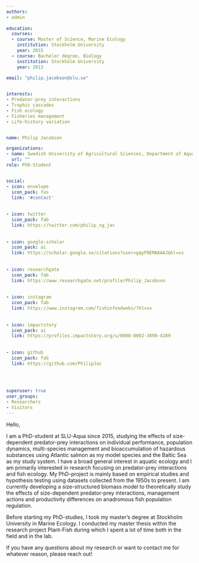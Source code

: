 ```yaml
---
authors:
- admin
  
education:
  courses:
  - course: Master of Science, Marine Ecology
    institution: Stockholm University
    year: 2015
  - course: Bachelor degree, Biology
    institution: Stockholm University
    year: 2013
    
email: "philip.jacobson@slu.se"


interests:
- Predator-prey interactions
- Trophic cascades
- Fish ecology
- Fisheries management
- Life-history variation


name: Philip Jacobson

organizations:
- name: Swedish University of Agricultural Sciences, Department of Aquatic Resources
  url: ""
role: PhD-Student


social:
- icon: envelope
  icon_pack: fas
  link: '#contact'
  
  
- icon: twitter
  icon_pack: fab
  link: https://twitter.com/philip_sg_jac
  
  
- icon: google-scholar
  icon_pack: ai
  link: https://scholar.google.se/citations?user=gqyP0EMAAAAJ&hl=sv
  
  
- icon: researchgate
  icon_pack: fab
  link: https://www.researchgate.net/profile/Philip_Jacobson
  
  
- icon: instagram
  icon_pack: fab
  link: https://www.instagram.com/fishinfoodwebs/?hl=sv
  
  
- icon: impactstory
  icon_pack: ai
  link: https://profiles.impactstory.org/u/0000-0002-3890-4289
  
  
- icon: github
  icon_pack: fab
  link: https://github.com/PhilipJac

  
  
  
superuser: true
user_groups:
- Researchers
- Visitors
---
```


Hello, 

I am a PhD-student at SLU-Aqua since 2015, studying the effects of size-dependent predator-prey interactions on individual performance, population dynamics, multi-species management and bioaccumulation of hazardous substances using Atlantic salmon as my model species and the Baltic Sea as my study system. I have a broad general interest in aquatic ecology and I am primarily interested in research focusing on predator-prey interactions and fish ecology. My PhD-project is mainly based on empirical studies and hypothesis testing using datasets collected from the 1950s to present. I am currently developing a size-structured biomass model to theoretically study the effects of size-dependent predator-prey interactions, management actions and productivity differences on anadromous fish population regulation. 

Before starting my PhD-studies, I took my master’s degree at Stockholm University in Marine Ecology. I conducted my master thesis within the research project Plant-Fish during which I spent a lot of time both in the field and in the lab.

If you have any questions about my research or want to contact me for whatever reason, please reach out!

